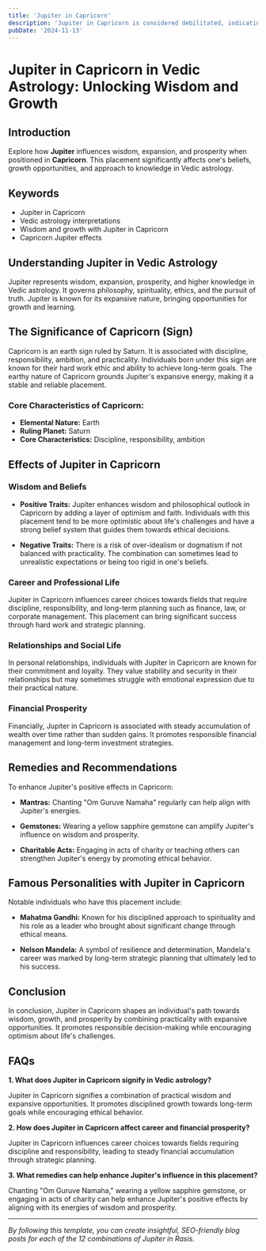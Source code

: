 ```yaml
---
title: 'Jupiter in Capricorn'
description: 'Jupiter in Capricorn is considered debilitated, indicating practical but restrained expansion. Individuals are disciplined, ambitious, and focus on long-term goals, but may struggle with pessimism, in Vedic Astrology.'
pubDate: '2024-11-13'
---
```


# Jupiter in Capricorn in Vedic Astrology: Unlocking Wisdom and Growth

## Introduction

Explore how **Jupiter** influences wisdom, expansion, and prosperity when positioned in **Capricorn**. This placement significantly affects one's beliefs, growth opportunities, and approach to knowledge in Vedic astrology.

## Keywords

- Jupiter in Capricorn
- Vedic astrology interpretations
- Wisdom and growth with Jupiter in Capricorn
- Capricorn Jupiter effects

## Understanding Jupiter in Vedic Astrology

Jupiter represents wisdom, expansion, prosperity, and higher knowledge in Vedic astrology. It governs philosophy, spirituality, ethics, and the pursuit of truth. Jupiter is known for its expansive nature, bringing opportunities for growth and learning.

## The Significance of Capricorn (Sign)

Capricorn is an earth sign ruled by Saturn. It is associated with discipline, responsibility, ambition, and practicality. Individuals born under this sign are known for their hard work ethic and ability to achieve long-term goals. The earthy nature of Capricorn grounds Jupiter's expansive energy, making it a stable and reliable placement.

### Core Characteristics of Capricorn:
- **Elemental Nature:** Earth
- **Ruling Planet:** Saturn
- **Core Characteristics:** Discipline, responsibility, ambition

## Effects of Jupiter in Capricorn

### Wisdom and Beliefs

- **Positive Traits:** Jupiter enhances wisdom and philosophical outlook in Capricorn by adding a layer of optimism and faith. Individuals with this placement tend to be more optimistic about life's challenges and have a strong belief system that guides them towards ethical decisions.
  
- **Negative Traits:** There is a risk of over-idealism or dogmatism if not balanced with practicality. The combination can sometimes lead to unrealistic expectations or being too rigid in one's beliefs.

### Career and Professional Life

Jupiter in Capricorn influences career choices towards fields that require discipline, responsibility, and long-term planning such as finance, law, or corporate management. This placement can bring significant success through hard work and strategic planning.

### Relationships and Social Life

In personal relationships, individuals with Jupiter in Capricorn are known for their commitment and loyalty. They value stability and security in their relationships but may sometimes struggle with emotional expression due to their practical nature.

### Financial Prosperity

Financially, Jupiter in Capricorn is associated with steady accumulation of wealth over time rather than sudden gains. It promotes responsible financial management and long-term investment strategies.

## Remedies and Recommendations

To enhance Jupiter's positive effects in Capricorn:

- **Mantras:** Chanting "Om Guruve Namaha" regularly can help align with Jupiter's energies.
  
- **Gemstones:** Wearing a yellow sapphire gemstone can amplify Jupiter's influence on wisdom and prosperity.
  
- **Charitable Acts:** Engaging in acts of charity or teaching others can strengthen Jupiter's energy by promoting ethical behavior.

## Famous Personalities with Jupiter in Capricorn

Notable individuals who have this placement include:

- **Mahatma Gandhi:** Known for his disciplined approach to spirituality and his role as a leader who brought about significant change through ethical means.
  
- **Nelson Mandela:** A symbol of resilience and determination, Mandela's career was marked by long-term strategic planning that ultimately led to his success.

## Conclusion

In conclusion, Jupiter in Capricorn shapes an individual's path towards wisdom, growth, and prosperity by combining practicality with expansive opportunities. It promotes responsible decision-making while encouraging optimism about life's challenges.

## FAQs

**1. What does Jupiter in Capricorn signify in Vedic astrology?**

Jupiter in Capricorn signifies a combination of practical wisdom and expansive opportunities. It promotes disciplined growth towards long-term goals while encouraging ethical behavior.

**2. How does Jupiter in Capricorn affect career and financial prosperity?**

Jupiter in Capricorn influences career choices towards fields requiring discipline and responsibility, leading to steady financial accumulation through strategic planning.

**3. What remedies can help enhance Jupiter's influence in this placement?**

Chanting "Om Guruve Namaha," wearing a yellow sapphire gemstone, or engaging in acts of charity can help enhance Jupiter's positive effects by aligning with its energies of wisdom and prosperity.

---

*By following this template, you can create insightful, SEO-friendly blog posts for each of the 12 combinations of Jupiter in Rasis.*